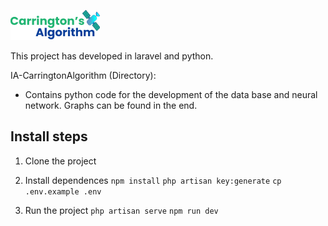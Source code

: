 ![alt](./public/images/carrinton_logo.png)

This project has developed in laravel and python. 

IA-CarringtonAlgorithm (Directory):
- Contains python code for the development of the data base and neural network. Graphs can be found in the end.

## Install steps

1. Clone the project

2. Install dependences 
`npm install`
`php artisan key:generate`
`cp .env.example .env`

3. Run the project
`php artisan serve`
`npm run dev`
